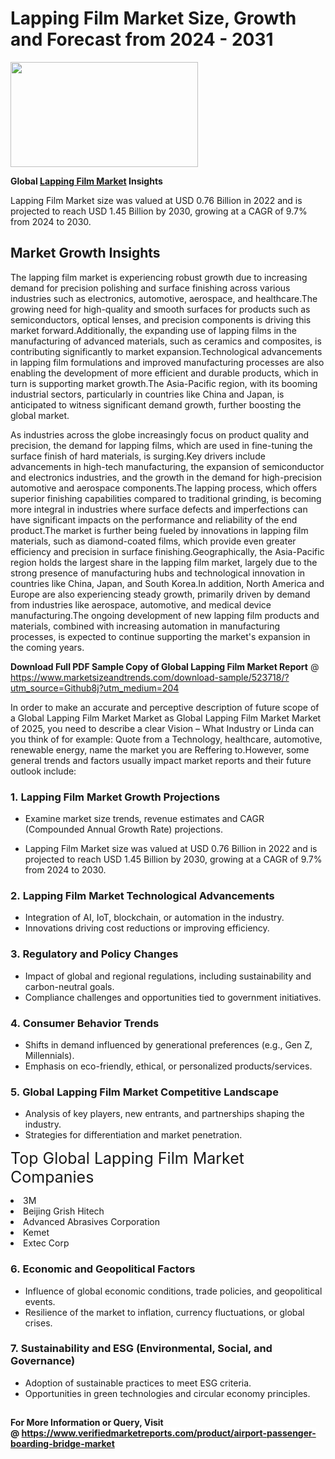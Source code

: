 <H1>Lapping Film Market Size, Growth and Forecast from 2024 - 2031</H1><img class="aligncenter size-medium wp-image-584254" src="https://thirdeyenews.in/wp-content/uploads/2024/09/Global-Market-Research-300x168.jpeg" alt="" width="300" height="168" /><p><strong>Global&nbsp;<a href="https://www.marketsizeandtrends.com/download-sample/523718/?utm_source=Github8j?utm_medium=204">Lapping Film Market</a> Insights</strong></p><p>Lapping Film Market size was valued at USD 0.76 Billion in 2022 and is projected to reach USD 1.45 Billion by 2030, growing at a CAGR of 9.7% from 2024 to 2030.</p><p><h2>Market Growth Insights</h2> <p>The lapping film market is experiencing robust growth due to increasing demand for precision polishing and surface finishing across various industries such as electronics, automotive, aerospace, and healthcare.The growing need for high-quality and smooth surfaces for products such as semiconductors, optical lenses, and precision components is driving this market forward.Additionally, the expanding use of lapping films in the manufacturing of advanced materials, such as ceramics and composites, is contributing significantly to market expansion.Technological advancements in lapping film formulations and improved manufacturing processes are also enabling the development of more efficient and durable products, which in turn is supporting market growth.The Asia-Pacific region, with its booming industrial sectors, particularly in countries like China and Japan, is anticipated to witness significant demand growth, further boosting the global market. </p> <p>As industries across the globe increasingly focus on product quality and precision, the demand for lapping films, which are used in fine-tuning the surface finish of hard materials, is surging.Key drivers include advancements in high-tech manufacturing, the expansion of semiconductor and electronics industries, and the growth in the demand for high-precision automotive and aerospace components.The lapping process, which offers superior finishing capabilities compared to traditional grinding, is becoming more integral in industries where surface defects and imperfections can have significant impacts on the performance and reliability of the end product.The market is further being fueled by innovations in lapping film materials, such as diamond-coated films, which provide even greater efficiency and precision in surface finishing.Geographically, the Asia-Pacific region holds the largest share in the lapping film market, largely due to the strong presence of manufacturing hubs and technological innovation in countries like China, Japan, and South Korea.In addition, North America and Europe are also experiencing steady growth, primarily driven by demand from industries like aerospace, automotive, and medical device manufacturing.The ongoing development of new lapping film products and materials, combined with increasing automation in manufacturing processes, is expected to continue supporting the market's expansion in the coming years.</p><p><span class=""><strong>Download Full PDF Sample Copy of Global Lapping Film Market Report</strong> @ <a href="https://www.marketsizeandtrends.com/download-sample/523718/?utm_source=Github8j?utm_medium=204" target="_blank">https://www.marketsizeandtrends.com/download-sample/523718/?utm_source=Github8j?utm_medium=204</a></span></p><p>In order to make an accurate and perceptive description of future scope of a Global&nbsp;Lapping Film Market Market as Global&nbsp;Lapping Film Market Market of 2025, you need to describe a clear Vision &ndash; What Industry or Linda can you think of for example: Quote from a Technology, healthcare, automotive, renewable energy, name the market you are Reffering to.However, some general trends and factors usually impact market reports and their future outlook include:</p><h3>1.&nbsp;<strong>Lapping Film Market Growth Projections</strong></h3><ul><li>Examine market size trends, revenue estimates and CAGR (Compounded Annual Growth Rate) projections.</li><li><p>Lapping Film Market size was valued at USD 0.76 Billion in 2022 and is projected to reach USD 1.45 Billion by 2030, growing at a CAGR of 9.7% from 2024 to 2030.</p></li></ul><h3>2.&nbsp;<strong>Lapping Film Market Technological Advancements</strong></h3><ul><li>Integration of AI, IoT, blockchain, or automation in the industry.</li><li>Innovations driving cost reductions or improving efficiency.</li></ul><h3>3.&nbsp;<strong>Regulatory and Policy Changes</strong></h3><ul><li>Impact of global and regional regulations, including sustainability and carbon-neutral goals.</li><li>Compliance challenges and opportunities tied to government initiatives.</li></ul><h3>4.&nbsp;<strong>Consumer Behavior Trends</strong></h3><ul><li>Shifts in demand influenced by generational preferences (e.g., Gen Z, Millennials).</li><li>Emphasis on eco-friendly, ethical, or personalized products/services.</li></ul><h3>5.&nbsp;<strong>Global Lapping Film Market Competitive Landscape</strong></h3><ul><li>Analysis of key players, new entrants, and partnerships shaping the industry.</li><li>Strategies for differentiation and market penetration.</li></ul><p data-pm-slice="1 1 []"><span style="color: inherit; font-family: inherit; font-size: 25px;">Top Global Lapping Film Market Companies</span></p><div class="" data-test-id=""><p><li>3M</li><li> Beijing Grish Hitech</li><li> Advanced Abrasives Corporation</li><li> Kemet</li><li> Extec Corp</li></p></div><h3>6.&nbsp;<strong>Economic and Geopolitical Factors</strong></h3><ul><li>Influence of global economic conditions, trade policies, and geopolitical events.</li><li>Resilience of the market to inflation, currency fluctuations, or global crises.</li></ul><h3>7.&nbsp;<strong>Sustainability and ESG (Environmental, Social, and Governance)</strong></h3><ul><li>Adoption of sustainable practices to meet ESG criteria.</li><li>Opportunities in green technologies and circular economy principles.</li></ul><h2><strong style="font-size: 14px;">For More Information or Query, Visit @&nbsp;</strong><a style="background-color: #ffffff; font-size: 14px;" href="https://www.marketsizeandtrends.com/report/lapping-film-market/" target="_blank">https://www.verifiedmarketreports.com/product/airport-passenger-boarding-bridge-market</a></h2>